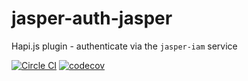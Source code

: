 # jasper-auth-jasper

Hapi.js plugin - authenticate via the `jasper-iam` service

[![Circle CI](https://circleci.com/gh/jasper-ai/hapi-auth-jasper.svg?style=svg)](https://circleci.com/gh/hapi-ai/jasper-auth-jasper)
[![codecov](https://codecov.io/gh/jasper-ai/hapi-auth-jasper/branch/master/graph/badge.svg)](https://codecov.io/gh/jasper-ai/hapi-auth-jasper)
